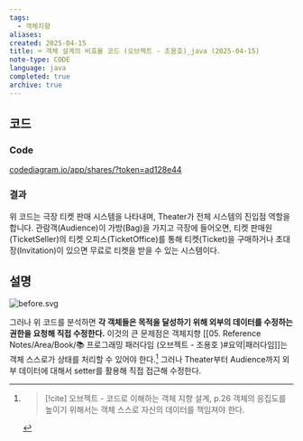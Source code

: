 ```yaml
---
tags:
  - 객체지향
aliases: 
created: 2025-04-15
title: ⌨️ 객체 설계의 비효율 코드 (오브젝트 - 조용호)_java (2025-04-15)
note-type: CODE
language: java
completed: true
archive: true
---
```



## 코드

### Code

[codediagram.io/app/shares/?token=ad128e44](https://www.codediagram.io/app/shares?token=ad128e44)


### 결과

위 코드는 극장 티켓 판매 시스템을 나타내며, Theater가 전체 시스템의 진입점 역할을 합니다. 관람객(Audience)이 가방(Bag)을 가지고 극장에 들어오면, 티켓 판매원(TicketSeller)의 티켓 오피스(TicketOffice)를 통해 티켓(Ticket)을 구매하거나 초대장(Invitation)이 있으면 무료로 티켓을 받을 수 있는 시스템이다.



## 설명

![before.svg](file:///c%3A/programming/java/objects_1/draw/before.svg)



그러나 위 코드를 분석하면 **각 객체들은 목적을 달성하기 위해 외부의 데이터를 수정하는 권한을 요청해 직접 수정한다.** 이것의 큰 문제점은 객체지향 [[05. Reference Notes/Area/Book/📚 프로그래밍 패러다임 (오브젝트 - 조용호 )#요약|패러다임]]는 객체 스스로가 상태를 처리할 수 있어야 한다.[^1] 그러나 Theater부터 Audience까지 외부 데이터에 대해서 setter를 활용해 직접 접근해 수정한다. 


[^1]: >[!cite] 오브젝트 - 코드로 이해하는 객체 지향 설계, p.26
	>객체의 응집도를 높이기 위해서는 객체 스스로 자신의 데이터를 책임져야 한다.
